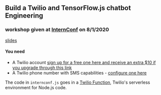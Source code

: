 ## Build a Twilio and TensorFlow.js chatbot Engineering 
### workshop given at [InternConf](https://internconference.com/) on 8/1/2020

[slides](https://www.slideshare.net/ElizabethLizzieSiegl/build-a-chatbot-with-tensorflowjs-and-twilio)

#### You need
- A Twilio account [sign up for a free one here and receive an extra $10 if you upgrade through this link](http://www.twilio.com/referral/iHsJ5D)
- A Twilio phone number with SMS capabilities - [configure one here](https://www.twilio.com/console/phone-numbers/search)

The code in <code>internconf.js</code> goes in a [Twilio Function](https://www.twilio.com/console/functions/manage), Twilio's serverless environment for Node.js code.
